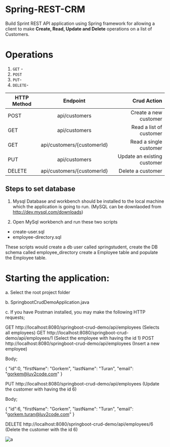 # Spring-REST-CRM

Build Sprint REST API application using Spring framework for allowing a client to make **Create, Read, Update and Delete** operations on a list of Customers. 

# Operations

1. `GET` - 
2.  `POST`
3. `PUT`-
4.  `DELETE`-

| HTTP Method        | Endpoint           | Crud Action  |
| ------------- |:-------------:| -----:|
| POST     | api/customers | Create a new customer  |
| GET      | api/customers      |   Read a list of customer |
| GET      | api/customers/{customerId}      |   Read a single customer |
| PUT | api/customers     |    Update an existing customer   |
| DELETE | api/customers/{customerId} | Delete a customer |
## Steps to set database

1. Mysql Database and workbench should be installed to the local machine which the application is going to run. (MySQL can be downlaoded from http://dev.mysql.com/downloads)

2. Open MySql workbench and run these two scripts 
- create-user.sql
- employee-directory.sql

These scripts would create a db user called springstudent, create the DB schema called employee_directory create a Employee table and populate the Employee table.

# Starting the application:

a. Select the root project folder

b. SpringbootCrudDemoApplication.java

c. If you have Postman installed, you may make the following HTTP requests; 


GET http://localhost:8080/springboot-crud-demo/api/employees (Selects all employees)
GET http://localhost:8080/springboot-crud-demo/api/employees/1 (Select the employee  with having the id 1)
POST http://localhost:8080/springboot-crud-demo/api/employees (Insert a new employee)

Body;

{
  "id":0,
  "firstName": "Gorkem",
  "lastName": "Turan",
  "email": "gorkem@luv2code.com"
}

PUT http://localhost:8080/springboot-crud-demo/api/employees (Update the customer with having the id 6)
  
Body;

{
  "id":6,
  "firstName": "Gorkem",
  "lastName": "Turan",
  "email": "gorkem.turan@luv2code.com"
}

DELETE http://localhost:8080/springboot-crud-demo/api/employees/6 (Delete the customer with the id 6)

![a](https://user-images.githubusercontent.com/26305085/63658429-7b4a9880-c778-11e9-86fb-430518ccd670.gif)
